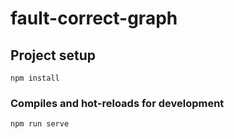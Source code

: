 # fault-correct-graph

## Project setup
```
npm install
```

### Compiles and hot-reloads for development
```
npm run serve
```